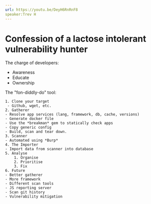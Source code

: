 ```yaml
---
url: https://youtu.be/DeyH6RnRnF8
speaker:Trev H
---
```


# Confession of a lactose intolerant vulnerability hunter

The charge of developers:

- Awareness
- Educate
- Ownership

The "fon-diddly-do" tool:

 	1. Clone your target
     - Github, wget, etc.
	2. Gatherer
    - Resolve app services (lang, framework, db, cache, versions)
    - Generate docker file
    - Use the *breakman* gem to statically check apps
    - Copy generic config
    - Build, scan and tear down.
	3. Scanner
    - Automated using *Burp*
	4. The Importer
    - Import data from scanner into database
	5. Analyse
    	1. Organise
    	2. Prioritise
    	3. Fix
	6. Future
    - Better gatherer
    - More framework
    - Different scan tools
    - JS reporting server
    - Scan git history
    - Vulnerability mitigation